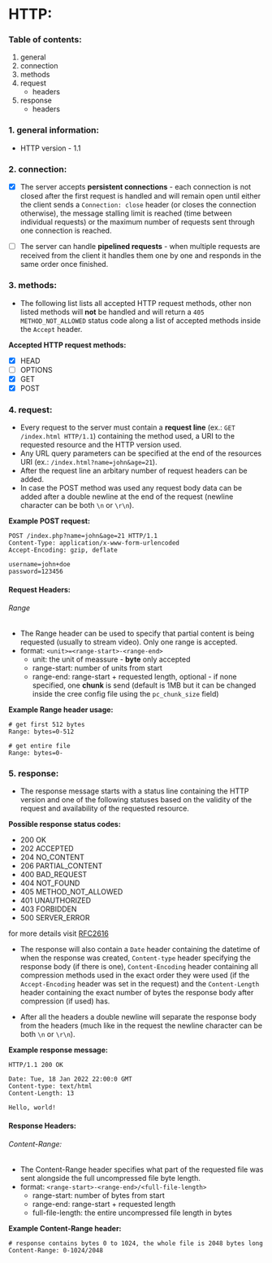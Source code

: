 # HTTP:

### Table of contents:

1. general
2. connection
3. methods
4. request
   - headers
5. response
   - headers

### 1. general information:

- HTTP version - 1.1

### 2. connection:

- [x] The server accepts **persistent connections** - each connection is not closed after the first request is handled and will remain open until either the client sends a `Connection: close` header (or closes the connection otherwise), the message stalling limit is reached (time between individual requests) or the maximum number of requests sent through one connection is reached.

- [ ] The server can handle **pipelined requests** - when multiple requests are received from the client it handles them one by one and responds in the same order once finished.

### 3. methods:

- The following list lists all accepted HTTP request methods, other non listed methods will **not** be handled and will return a `405 METHOD_NOT_ALLOWED` status code along a list of accepted methods inside the `Accept` header.

**Accepted HTTP request methods:**

- [x] HEAD
- [ ] OPTIONS
- [x] GET
- [x] POST

### 4. request:

- Every request to the server must contain a **request line** (ex.: `GET /index.html HTTP/1.1`) containing the method used, a URI to the requested resource and the HTTP version used.
- Any URL query parameters can be specified at the end of the resources URI (ex.: `/index.html?name=john&age=21`).
- After the request line an arbitary number of request headers can be added.
- In case the POST method was used any request body data can be added after a double newline at the end of the request (newline character can be both `\n` or `\r\n`).

**Example POST request:**

```http
POST /index.php?name=john&age=21 HTTP/1.1
Content-Type: application/x-www-form-urlencoded
Accept-Encoding: gzip, deflate

username=john+doe
password=123456
```

#### Request Headers:

###### Range

- The Range header can be used to specify that partial content is being requested (usually to stream video). Only one range is accepted.
- format: `<unit>=<range-start>-<range-end>`
  - unit: the unit of meassure - **byte** only accepted
  - range-start: number of units from start
  - range-end: range-start + requested length, optional - if none specified, one **chunk** is send (default is 1MB but it can be changed inside the cree config file using the `pc_chunk_size` field)

**Example Range header usage:**

```http
# get first 512 bytes
Range: bytes=0-512

# get entire file
Range: bytes=0-
```

### 5. response:

- The response message starts with a status line containing the HTTP version and one of the following statuses based on the validity of the request and availability of the requested resource.

**Possible response status codes:**

- 200 OK
- 202 ACCEPTED
- 204 NO_CONTENT
- 206 PARTIAL_CONTENT
- 400 BAD_REQUEST
- 404 NOT_FOUND
- 405 METHOD_NOT_ALLOWED
- 401 UNAUTHORIZED
- 403 FORBIDDEN
- 500 SERVER_ERROR

for more details visit <a href="https://www.w3.org/Protocols/rfc2616/rfc2616-sec6.html#sec6.1" target="_blank">RFC2616</a>

- The response will also contain a `Date` header containing the datetime of when the response was created, `Content-type` header specifying the response body (if there is one), `Content-Encoding` header containing all compression methods used in the exact order they were used (if the `Accept-Encoding` header was set in the request) and the `Content-Length` header containing the exact number of bytes the response body after compression (if used) has.

- After all the headers a double newline will separate the response body from the headers (much like in the request the newline character can be both `\n` or `\r\n`).

**Example response message:**

```http
HTTP/1.1 200 OK

Date: Tue, 18 Jan 2022 22:00:0 GMT
Content-type: text/html
Content-Length: 13

Hello, world!
```

#### Response Headers:

###### Content-Range:

- The Content-Range header specifies what part of the requested file was sent alongside the full uncompressed file byte length.
- format: `<range-start>-<range-end>/<full-file-length>`
  - range-start: number of bytes from start
  - range-end: range-start + requested length
  - full-file-length: the entire uncompressed file length in bytes

**Example Content-Range header:**

```http
# response contains bytes 0 to 1024, the whole file is 2048 bytes long
Content-Range: 0-1024/2048
```
